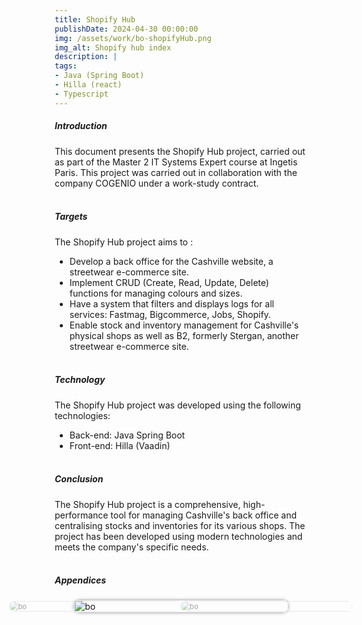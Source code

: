 ```yaml
---
title: Shopify Hub
publishDate: 2024-04-30 00:00:00
img: /assets/work/bo-shopifyHub.png
img_alt: Shopify hub index
description: |
tags:
- Java (Spring Boot)
- Hilla (react)
- Typescript
---
```


##### Introduction
This document presents the Shopify Hub project, carried out as part of the Master 2 IT Systems Expert course at Ingetis
Paris. This project was carried out in collaboration with the company COGENIO under a work-study contract.
<br><br>

##### Targets
The Shopify Hub project aims to :
- Develop a back office for the Cashville website, a streetwear e-commerce site.
- Implement CRUD (Create, Read, Update, Delete) functions for managing colours and sizes.
- Have a system that filters and displays logs for all services: Fastmag, Bigcommerce, Jobs, Shopify.
- Enable stock and inventory management for Cashville's physical shops as well as B2, formerly Stergan, another
streetwear e-commerce site.
<br><br>

##### Technology
The Shopify Hub project was developed using the following technologies:
- Back-end: Java Spring Boot
- Front-end: Hilla (Vaadin)
<br><br>

##### Conclusion
The Shopify Hub project is a comprehensive, high-performance tool for managing Cashville's back office and centralising
stocks and inventories for its various shops. The project has been developed using modern technologies and meets the
company's specific needs.
<br><br>

##### Appendices
<div style="  margin: 0;
  padding: 0;
  width: 100%;
  height: 100%;">
  <div class="container">
    <input type="radio" name="slider" id="item-1" checked>
    <input type="radio" name="slider" id="item-2">
    <input type="radio" name="slider" id="item-3">
    <div class="cards">
      <label class="card" for="item-1" id="bo-1">
        <img src="/assets/work/appendice-bo/appendice-bo1.png" alt="bo">
      </label>
      <label class="card" for="item-2" id="bo-2">
        <img src="/assets/work/appendice-bo/appendice-bo2.png" alt="bo">
      </label>
      <label class="card" for="item-3" id="bo-3">
        <img src="/assets/work/appendice-bo/appendice-bo3.png" alt="bo">
      </label>
    </div>
  </div>
</div>
<div class="section-appendice">
  <div class="slider" id="slider">
    <div class="slide">
      <img src="/assets/work/appendice-bo/appendice-bo3-2.png" alt="Image 1" class="img-appendice">
    </div>
    <div class="slide">
      <img src="/assets/work/appendice-bo/appendice-bo3-3.png" alt="Image 2" class="img-appendice">
    </div>
    <div class="slide">
      <img src="/assets/work/appendice-bo/appendice-bo3-4.png" alt="Image 3" class="img-appendice">
    </div>
        <div class="slide">
      <img src="/assets/work/appendice-bo/appendice-bo3-5.png" alt="Image 3" class="img-appendice">
    </div>
</div>
<style>
  * {
    box-sizing: border-box;
  }
  input[type=radio] {
    display: none;
  }
  .card {
    position: absolute;
    width: 85%;
    left: 0;
    right: 0;
    margin: auto;
    transition: transform .4s ease;
    cursor: pointer;
  }
  .container {
    display: flex;
    justify-content: space-between;
    transform-style: preserve-3d;
    width: 100%;
    height: 200px;
    position: relative;
  }
    @media (min-width:1200px) {
    .container {
      height: 350px;
    }
  }
  .cards {
    margin-bottom: 20px;
  }
  img {
    width: 100%;
    height: 100%;
    border-radius: 10px;
    object-fit: cover;
  }
  #item-1:checked~.cards #bo-3,
  #item-2:checked~.cards #bo-1,
  #item-3:checked~.cards #bo-2 {
    transform: translatex(-40%) scale(.8);
    opacity: .4;
    z-index: 0;
  }
  #item-1:checked~.cards #bo-2,
  #item-2:checked~.cards #bo-3,
  #item-3:checked~.cards #bo-1 {
    transform: translatex(40%) scale(.8);
    opacity: .4;
    z-index: 0;
  }
  #item-1:checked~.cards #bo-1,
  #item-2:checked~.cards #bo-2,
  #item-3:checked~.cards #bo-3 {
    transform: translatex(0) scale(1);
    opacity: 1;
    z-index: 1;
    img {
      box-shadow: 0px 0px 5px 0px rgba(81, 81, 81, 0.47);
    }
  }
  .section-appendice {
    margin-top:2em;
    overflow: hidden;
  }
  @media (min-width:1200px) {
    .section-appendice {
      margin-top:10em;
      overflow: hidden;
    }
  }
  .slider {
    display: flex;
    align-items: center;
    animation: scrollImages 20s linear infinite;
    gap: 20px;
    @media screen and (min-width: 1200px) {
      animation: scrollImages 10s linear infinite;
    }
  }
  .slide {
    flex-shrink: 0;
    width: 90%;
    @media screen and (min-width: 1200px) {
      width: 50%;
    }
  }
  @keyframes scrollImages {
    0% {
      transform: translateX(0);
    }
    100% {
      transform: translateX(-300%);
    }
  }
  @media screen and (min-width: 1200px) {
    @keyframes scrollImages {
      100% {
        transform: translateX(-100%);
      }
    }
  }
</style>